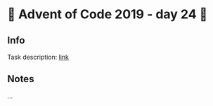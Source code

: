 # 🎄 Advent of Code 2019 - day 24 🎄

## Info

Task description: [link](https://adventofcode.com/2019/day/24)

## Notes

...
